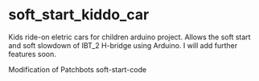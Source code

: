 # soft_start_kiddo_car

Kids ride-on eletric cars for children arduino project. Allows the soft start and soft slowdown of IBT_2 H-bridge using Arduino.
I will add further features soon.

Modification of Patchbots soft-start-code

